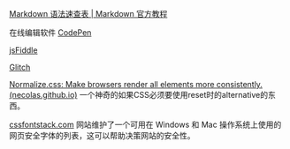 [Markdown 语法速查表 | Markdown 官方教程](https://markdown.com.cn/cheat-sheet.html#%E6%80%BB%E8%A7%88)

在线编辑软件
[CodePen](https://codepen.io/)

[jsFiddle](https://jsfiddle.net/)

[Glitch](https://glitch.com/)

[Normalize.css: Make browsers render all elements more consistently. (necolas.github.io)](https://necolas.github.io/normalize.css/)
一个神奇的如果CSS必须要使用reset时的alternative的东西。

[cssfontstack.com](http://www.cssfontstack.com/) 网站维护了一个可用在 Windows 和 Mac 操作系统上使用的网页安全字体的列表，这可以帮助决策网站的安全性。


